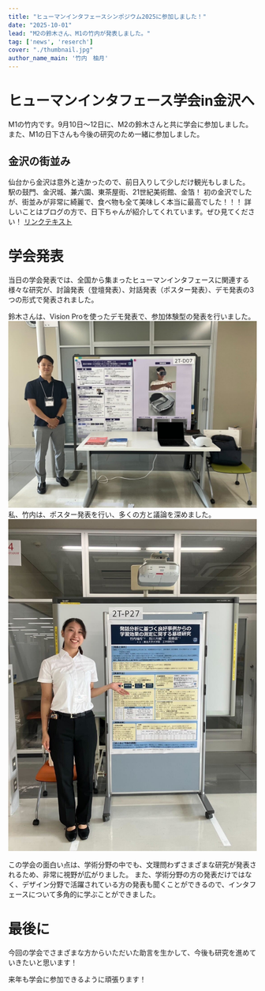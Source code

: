 ```yaml
---
title: "ヒューマンインタフェースシンポジウム2025に参加しました！"
date: "2025-10-01"
lead: "M2の鈴木さん、M1の竹内が発表しました。"
tag: ['news', 'reserch']
cover: "./thumbnail.jpg"
author_name_main: '竹内　柚月'
---
```


# ヒューマンインタフェース学会in金沢へ
M1の竹内です。9月10日〜12日に、M2の鈴木さんと共に学会に参加しました。
また、M1の日下さんも今後の研究のため一緒に参加しました。

## 金沢の街並み
仙台から金沢は意外と遠かったので、前日入りして少しだけ観光もしました。
駅の鼓門、金沢城、兼六園、東茶屋街、21世紀美術館、金箔！
初の金沢でしたが、街並みが非常に綺麗で、食べ物も全て美味しく本当に最高でした！！！
詳しいことはブログの方で、日下ちゃんが紹介してくれています。ぜひ見てください！
[リンクテキスト](https://example.com)

# 学会発表

当日の学会発表では、全国から集まったヒューマンインタフェースに関連する様々な研究が、討論発表（登壇発表）、対話発表（ポスター発表）、デモ発表の3つの形式で発表されました。

鈴木さんは、Vision Proを使ったデモ発表で、参加体験型の発表を行いました。
![福井の恐竜](./1.jpg)
私、竹内は、ポスター発表を行い、多くの方と議論を深めました。
![福井の恐竜](./2.jpg)

この学会の面白い点は、学術分野の中でも、文理問わずさまざまな研究が発表されるため、非常に視野が広がりました。
また、学術分野の方の発表だけではなく、デザイン分野で活躍されている方の発表も聞くことができるので、インタフェースについて多角的に学ぶことができました。

# 最後に
今回の学会でさまざまな方からいただいた助言を生かして、今後も研究を進めていきたいと思います！

来年も学会に参加できるように頑張ります！

